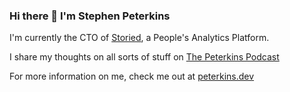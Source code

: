 ### Hi there 👋 I'm Stephen Peterkins

I'm currently the CTO of [Storied](https://storiedhr.com), a People's Analytics Platform.

I share my thoughts on all sorts of stuff on [The Peterkins Podcast](https://open.spotify.com/show/6DthLM7d7HmH9SK6QTD6yT?si=jHx6_6yrRtK1DfLjPa9ilg)

For more information on me, check me out at [peterkins.dev](peterkins.dev)

<!--
**BearGuy/BearGuy** is a ✨ _special_ ✨ repository because its `README.md` (this file) appears on your GitHub profile.

Here are some ideas to get you started:

- 🔭 I’m currently working on ...
- 🌱 I’m currently learning ...
- 👯 I’m looking to collaborate on ...
- 🤔 I’m looking for help with ...
- 💬 Ask me about ...
- 📫 How to reach me: ...
- 😄 Pronouns: ...
- ⚡ Fun fact: ...
-->
